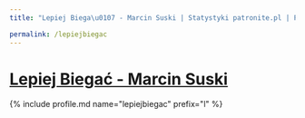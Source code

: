 ```yaml
---
title: "Lepiej Biega\u0107 - Marcin Suski | Statystyki patronite.pl | Patromierz"

permalink: /lepiejbiegac
---
```


# [Lepiej Biegać - Marcin Suski](https://patronite.pl/lepiejbiegac)

{% include profile.md name="lepiejbiegac" prefix="l" %}

